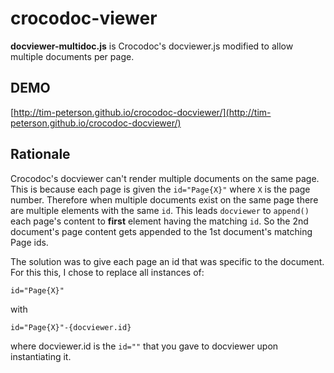crocodoc-viewer
===============

**docviewer-multidoc.js** is Crocodoc's docviewer.js modified to allow multiple documents per page.



DEMO
----------------
[http://tim-peterson.github.io/crocodoc-docviewer/](http://tim-peterson.github.io/crocodoc-docviewer/)


Rationale
----------------
Crocodoc's docviewer can't render multiple documents on the same page. This is because each page is given the ```id="Page{X}"``` where ```X``` is the page number. Therefore when multiple documents exist on the same page there are multiple elements with the same ```id```. This leads ```docviewer``` to ```append()``` each page's content to **first** element having the matching ```id```. So the 2nd document's page content gets appended to the 1st document's matching Page ids.

The solution was to give each page an id that was specific to the document. For this this, I chose to replace all instances of:

  ```id="Page{X}"```

 with 

  ```id="Page{X}"-{docviewer.id}```

where docviewer.id is the ```id=""``` that you gave to docviewer upon instantiating it.


     


